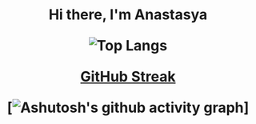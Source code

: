 <h1 align="center">Hi there, I'm Anastasya 

  ![Top Langs](https://github-readme-stats.vercel.app/api/top-langs/?username=anasty223&layout=compact)


[GitHub Streak](https://github-readme-streak-stats.herokuapp.com/?user=anasty223)
  
[![Ashutosh's github activity graph](https://activity-graph.herokuapp.com/graph?username=anasty223)]
  
  
